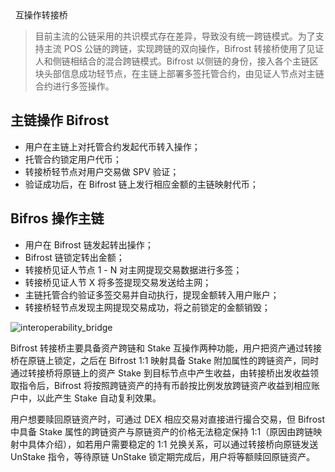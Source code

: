 <div
style=" display:flex;justify-content:space-between;align-items:center;margin-top: 1.6rem"> 
<h1 >互操作转接桥</h1>
<ClientOnly><button-demo> </button-demo></ClientOnly>
</div>

> 目前主流的公链采用的共识模式存在差异，导致没有统一跨链模式。为了支持主流 POS 公链的跨链，实现跨链的双向操作，Bifrost 转接桥使用了见证人和侧链相结合的混合跨链模式。Bifrost 以侧链的身份，接入各个主链区块头部信息成功轻节点，在主链上部署多签托管合约，由见证人节点对主链合约进行多签操作。

## 主链操作 Bifrost
- 用户在主链上对托管合约发起代币转入操作；
- 托管合约锁定用户代币；
- 转接桥轻节点对用户交易做 SPV 验证；
- 验证成功后，在 Bifrost 链上发行相应金额的主链映射代币；

## Bifros 操作主链
- 用户在 Bifrost 链发起转出操作；
- Bifrost 链锁定转出金额；
- 转接桥见证人节点 1 - N 对主网提现交易数据进行多签；
- 转接桥见证人节 X 将多签提现交易发送给主网；
- 主链托管合约验证多签交易并自动执行，提现金额转入用户账户；
- 转接桥轻节点发现主网提现交易成功，将之前锁定的金额销毁；

<img :src="$withBase('/zh/interoperability_bridge.png')" alt="interoperability_bridge">

Bifrost 转接桥主要具备资产跨链和 Stake 互操作两种功能，用户把资产通过转接桥在原链上锁定，之后在 Bifrost 1:1 映射具备 Stake 附加属性的跨链资产，同时通过转接桥将原链上的资产 Stake 到目标节点中产生收益，由转接桥出发收益领取指令后，Bifrost 将按照跨链资产的持有币龄按比例发放跨链资产收益到相应账户中，以此产生 Stake 自动复利效果。

用户想要赎回原链资产时，可通过 DEX 相应交易对直接进行撮合交易，但 Bifrost 中具备 Stake 属性的跨链资产与原链资产的价格无法稳定保持 1:1（原因由跨链映射中具体介绍），如若用户需要稳定的 1:1 兑换关系，可以通过转接桥向原链发送 UnStake 指令，等待原链 UnStake 锁定期完成后，用户将等额赎回原链资产。